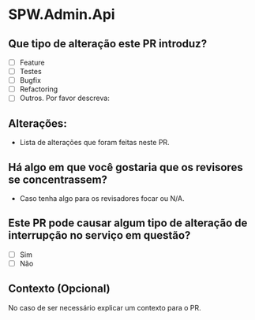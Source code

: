 # SPW.Admin.Api

## Que tipo de alteração este PR introduz?

- [ ] Feature
- [ ] Testes
- [ ] Bugfix
- [ ] Refactoring
- [ ] Outros. Por favor descreva:

## Alterações:

- Lista de alterações que foram feitas neste PR.

## Há algo em que você gostaria que os revisores se concentrassem?

- Caso tenha algo para os revisadores focar ou N/A.

## Este PR pode causar algum tipo de alteração de interrupção no serviço em questão?

- [ ] Sim
- [ ] Não

## Contexto (Opcional)

No caso de ser necessário explicar um contexto para o PR.
